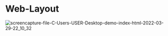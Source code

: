 # Web-Layout
![screencapture-file-C-Users-USER-Desktop-demo-index-html-2022-03-29-22_10_32](https://user-images.githubusercontent.com/94840171/160663540-8e067fbf-49d1-48ed-93ab-f1c04157de11.png)
